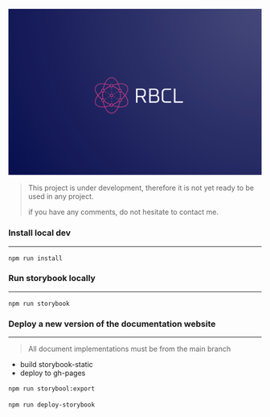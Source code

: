 ![Logo!](/assets/images/banner.png "RBCL")


> This project is under development, therefore it is not yet ready to be used in any project.
>
> if you have any comments, do not hesitate to contact me.

### Install local dev

_________________

```
npm run install
```

### Run storybook locally

_________________

```
npm run storybook
```


### Deploy a new version of the documentation website

_________________

> All document implementations must be from the main branch

- build storybook-static
- deploy to gh-pages

```
npm run storybool:export

npm run deploy-storybook

```